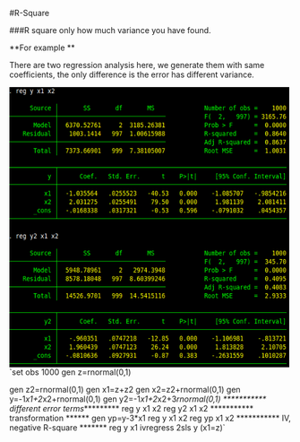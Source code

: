 #R-Square 

###R square only how much variance you have found.

**For example **

There are two regression analysis here, we generate them with same coefficients, the only difference is the error has different variance. 


<img src="regression.jpg" align="left" height="500" width="500" >














`set obs 1000
gen z=rnormal(0,1)

gen z2=rnormal(0,1)
gen x1=z+z2
gen x2=z2+rnormal(0,1)
gen y=-1*x1+2*x2+rnormal(0,1)
gen y2=-1*x1+2*x2+3*rnormal(0,1)
*********** different error terms**********
reg y x1 x2
reg y2 x1 x2
*********** transformation ******
gen yp=y-3*x1
reg y x1 x2
reg yp x1 x2
*********** IV, negative R-square *******
reg y x1
ivregress 2sls y (x1=z)`